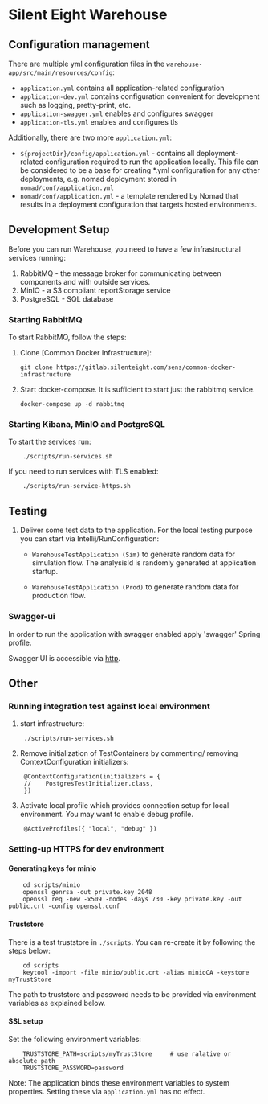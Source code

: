 # Silent Eight Warehouse

## Configuration management

There are multiple yml configuration files in the `warehouse-app/src/main/resources/config`:

- `application.yml` contains all application-related configuration
- `application-dev.yml` contains configuration convenient for development
such as logging, pretty-print, etc.
- `application-swagger.yml` enables and configures swagger
- `application-tls.yml` enables and configures tls

Additionally, there are two more `application.yml`:
- `${projectDir}/config/application.yml` - contains all deployment-related configuration required
  to run the application locally. This file can be considered to be a base for creating *.yml configuration
  for any other deployments, e.g. nomad deployment stored in `nomad/conf/application.yml`  
- `nomad/conf/application.yml` - a template rendered by Nomad that results in a deployment
  configuration that targets hosted environments.

## Development Setup

Before you can run Warehouse, you need to have a few infrastructural services running:

1. RabbitMQ - the message broker for communicating between components and with outside services.
2. MinIO - a S3 compliant reportStorage service
3. PostgreSQL - SQL database

### Starting RabbitMQ
To start RabbitMQ, follow the steps:

1. Clone [Common Docker Infrastructure]:

       git clone https://gitlab.silenteight.com/sens/common-docker-infrastructure

1. Start docker-compose. It is sufficient to start just the rabbitmq service.

       docker-compose up -d rabbitmq

### Starting Kibana, MinIO and PostgreSQL
To start the services run:

        ./scripts/run-services.sh

If you need to run services with TLS enabled:

        ./scripts/run-service-https.sh

## Testing

1.  Deliver some test data to the application.
    For the local testing purpose you can start via Intellij/RunConfiguration:

    -   `WarehouseTestApplication (Sim)` to generate random data for simulation flow.
        The analysisId is randomly generated at application startup.

    -   `WarehouseTestApplication (Prod)` to generate random data for production flow.

### Swagger-ui

In order to run the application with swagger enabled apply 'swagger' Spring profile.

Swagger UI is accessible via [http](http://localhost:24900/rest/warehouse/openapi/swagger-ui/index.html?configUrl=/rest/warehouse/openapi/api-docs/swagger-config).

## Other

### Running integration test against local environment

1. start infrastructure:

        ./scripts/run-services.sh

2. Remove initialization of TestContainers by commenting/ removing ContextConfiguration initializers:

        @ContextConfiguration(initializers = {
        //    PostgresTestInitializer.class,
        })

3. Activate local profile which provides connection setup for local environment.
   You may want to enable debug profile.

        @ActiveProfiles({ "local", "debug" })

### Setting-up HTTPS for dev environment

#### Generating keys for minio

        cd scripts/minio
        openssl genrsa -out private.key 2048
        openssl req -new -x509 -nodes -days 730 -key private.key -out public.crt -config openssl.conf

#### Truststore
There is a test truststore in `./scripts`. You can re-create it by following the steps below:

        cd scripts
        keytool -import -file minio/public.crt -alias minioCA -keystore myTrustStore

The path to truststore and password needs to be provided via environment variables as explained below.

#### SSL setup
Set the following environment variables:

        TRUSTSTORE_PATH=scripts/myTrustStore     # use ralative or absolute path
        TRUSTSTORE_PASSWORD=password

Note: The application binds these environment variables to system properties.
Setting these via `application.yml` has no effect.
